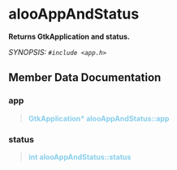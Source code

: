 # alooAppAndStatus

**Returns GtkApplication and status.**

_SYNOPSIS: `#include <app.h>`_

## Member Data Documentation

### app

> <mark>GtkApplication\* alooAppAndStatus::app </mark>

### status

> <mark>int alooAppAndStatus::status</mark>

<style>
	mark {
		background: transparent;
		font-weight: bold;
		color: skyblue;
	}
</style>
